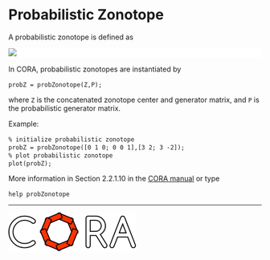 # Probabilistic Zonotope

A probabilistic zonotope is defined as

<p style="background-color: white;">
<img src="https://latex.codecogs.com/svg.image?%5Cmathcal%7BZ%7D_p:=%5Cbigg%5C%7Bc&plus;%5Csum_%7Bi=1%7D%5E%5Cgamma%5Cbeta_i%20G_%7B(%5Ccdot,i)%7D&plus;%5Csum_%7Bj=1%7D%5Eq%5Cmathcal%7BN%7D%5E%7B(j)%7D(0,1)%5C,P_%7B(%5Ccdot,j)%7D%5C,%5Cbigg%7C%5C,%5Cbeta_i%5Cin%5B-1,1%5D%5Cbigg%5C%7D."/>
</p>

<!--
for editor.codecogs.com: 
\mathcal{Z}_p := \bigg\{ c + \sum_{i=1}^\gamma \beta_i G_{(\cdot,i)} + \sum_{j=1}^q \mathcal{N}^{(j)}(0,1) \, P_{(\cdot,j)} \, \bigg| \, \beta_i \in [-1,1] \bigg\} .
-->

In CORA, probabilistic zonotopes are instantiated by

    probZ = probZonotope(Z,P);

where ``Z`` is the concatenated zonotope center and generator matrix, and ``P`` is the probabilistic generator matrix.

Example:

    % initialize probabilistic zonotope
    probZ = probZonotope([0 1 0; 0 0 1],[3 2; 3 -2]);
    % plot probabilistic zonotope
    plot(probZ);

More information in Section 2.2.1.10 in the <a target='_blank' href="https://tumcps.github.io/CORA/manual">CORA manual</a> or type

    help probZonotope

<hr style="height: 1px;">

<img src="../../app/images/coraLogo_readme.svg"/>